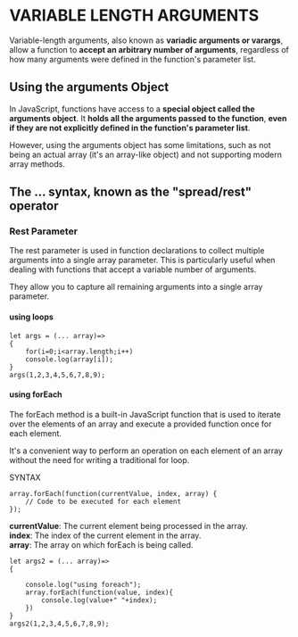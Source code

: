 # VARIABLE LENGTH ARGUMENTS
Variable-length arguments, also known as **variadic arguments or varargs**, allow a function to **accept an arbitrary number of arguments**, regardless of how many arguments were defined in the function's parameter list.


## Using the arguments Object
In JavaScript, functions have access to a **special object called the arguments object**. It **holds all the arguments passed to the function**, **even if they are not explicitly defined in the function's parameter list**.

However, using the arguments object has some limitations, such as not being an actual array (it's an array-like object) and not supporting modern array methods.

## The ... syntax, known as the "spread/rest" operator

### Rest Parameter
The rest parameter is used in function declarations to collect multiple arguments into a single array parameter. This is particularly useful when dealing with functions that accept a variable number of arguments.

They allow you to capture all remaining arguments into a single array parameter.

#### using loops

```
let args = (... array)=>
{
    for(i=0;i<array.length;i++)
    console.log(array[i]);
}
args(1,2,3,4,5,6,7,8,9);
```

#### using forEach
The forEach method is a built-in JavaScript function that is used to iterate over the elements of an array and execute a provided function once for each element. 

It's a convenient way to perform an operation on each element of an array without the need for writing a traditional for loop.

SYNTAX
```
array.forEach(function(currentValue, index, array) {
    // Code to be executed for each element
});
```

**currentValue**: The current element being processed in the array. <br>
**index**: The index of the current element in the array. <br>
**array**: The array on which forEach is being called. <br>

```
let args2 = (... array)=>
{

    console.log("using foreach");
    array.forEach(function(value, index){
        console.log(value+" "+index);
    })
}
args2(1,2,3,4,5,6,7,8,9);
```

